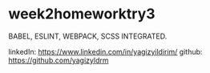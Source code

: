 # week2homeworktry3

BABEL,
ESLINT,
WEBPACK,
SCSS INTEGRATED.

linkedIn: https://www.linkedin.com/in/yagizyildirim/
github: https://github.com/yagizyldrm